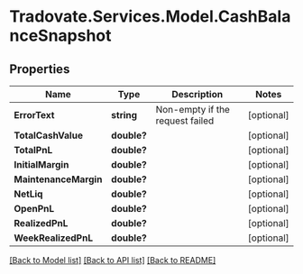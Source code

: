 # Tradovate.Services.Model.CashBalanceSnapshot
## Properties

Name | Type | Description | Notes
------------ | ------------- | ------------- | -------------
**ErrorText** | **string** | Non-empty if the request failed | [optional] 
**TotalCashValue** | **double?** |  | [optional] 
**TotalPnL** | **double?** |  | [optional] 
**InitialMargin** | **double?** |  | [optional] 
**MaintenanceMargin** | **double?** |  | [optional] 
**NetLiq** | **double?** |  | [optional] 
**OpenPnL** | **double?** |  | [optional] 
**RealizedPnL** | **double?** |  | [optional] 
**WeekRealizedPnL** | **double?** |  | [optional] 

[[Back to Model list]](../README.md#documentation-for-models) [[Back to API list]](../README.md#documentation-for-api-endpoints) [[Back to README]](../README.md)

